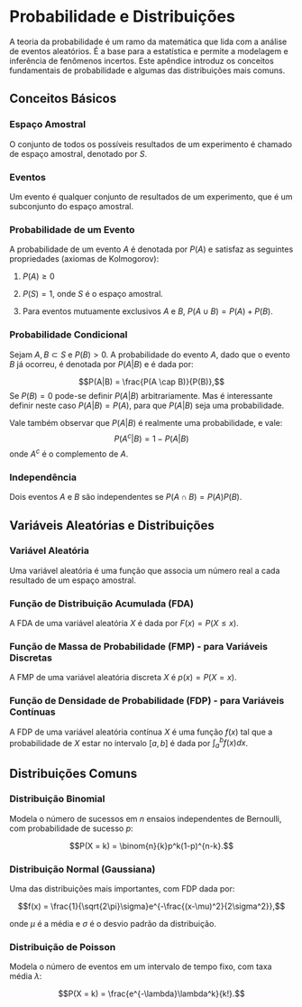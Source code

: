# Probabilidade e Distribuições

A teoria da probabilidade é um ramo da matemática que lida com a análise de eventos aleatórios. É a base para a estatística e permite a modelagem e inferência de fenômenos incertos. Este apêndice introduz os conceitos fundamentais de probabilidade e algumas das distribuições mais comuns.

## Conceitos Básicos

### Espaço Amostral
O conjunto de todos os possíveis resultados de um experimento é chamado de espaço amostral, denotado por $S$.

### Eventos
Um evento é qualquer conjunto de resultados de um experimento, que é um subconjunto do espaço amostral.

### Probabilidade de um Evento
A probabilidade de um evento $A$ é denotada por $P(A)$ e satisfaz as seguintes propriedades (axiomas de Kolmogorov):

1. $P(A) \ge 0$

2. $P(S) = 1$, onde $S$ é o espaço amostral.

3. Para eventos mutuamente exclusivos $A$ e $B$, $P(A \cup B) = P(A) + P(B)$.

### Probabilidade Condicional
Sejam $A,B\subset S$ e $P(B)>0$. A probabilidade do evento $A$, dado que o evento $B$ já ocorreu, é denotada por $P(A|B)$ e é dada por:

$$P(A|B) = \frac{P(A \cap B)}{P(B)},$$
Se $P(B)=0$ pode-se definir $P(A|B)$ arbitrariamente. Mas é interessante definir neste caso $P(A|B)=P(A)$, para que $P(A|B)$ seja uma probabilidade.

Vale também observar que $P(A|B)$ é realmente uma probabilidade, e vale:
$$
P(A^c|B)=1-P(A|B)
$$
onde $A^c$ é o complemento de $A$.

### Independência
Dois eventos $A$ e $B$ são independentes se $P(A \cap B) = P(A)P(B)$.

## Variáveis Aleatórias e Distribuições

### Variável Aleatória
Uma variável aleatória é uma função que associa um número real a cada resultado de um espaço amostral.

### Função de Distribuição Acumulada (FDA)
A FDA de uma variável aleatória $X$ é dada por $F(x) = P(X \le x)$.

### Função de Massa de Probabilidade (FMP) - para Variáveis Discretas
A FMP de uma variável aleatória discreta $X$ é $p(x) = P(X = x)$.

### Função de Densidade de Probabilidade (FDP) - para Variáveis Contínuas
A FDP de uma variável aleatória contínua $X$ é uma função $f(x)$ tal que a probabilidade de $X$ estar no intervalo $[a, b]$ é dada por $\int_{a}^{b} f(x) dx$.

## Distribuições Comuns

### Distribuição Binomial
Modela o número de sucessos em $n$ ensaios independentes de Bernoulli, com probabilidade de sucesso $p$:

$$P(X = k) = \binom{n}{k}p^k(1-p)^{n-k}.$$

### Distribuição Normal (Gaussiana)
Uma das distribuições mais importantes, com FDP dada por:

$$f(x) = \frac{1}{\sqrt{2\pi}\sigma}e^{-\frac{(x-\mu)^2}{2\sigma^2}},$$

onde $\mu$ é a média e $\sigma$ é o desvio padrão da distribuição.

### Distribuição de Poisson
Modela o número de eventos em um intervalo de tempo fixo, com taxa média $\lambda$:

$$P(X = k) = \frac{e^{-\lambda}\lambda^k}{k!}.$$
